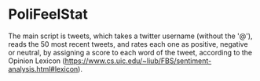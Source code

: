 # PoliFeelStat

The main script is tweets, which takes a twitter username (without the '@'), reads the 50 most recent tweets, and rates each one as positive, negative or neutral, by assigning a score to each word of the tweet, according to the Opinion Lexicon (https://www.cs.uic.edu/~liub/FBS/sentiment-analysis.html#lexicon).
